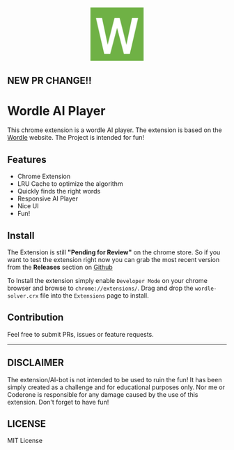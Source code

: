 <p align="center">
  <img width="124" height="124" src="public/icons/logo.png">
</p>

## NEW PR CHANGE!!

# Wordle AI Player

This chrome extension is a wordle AI player.
The extension is based on the [Wordle](https://www.powerlanguage.co.uk/wordle/) website.
The Project is intended for fun!

## Features

- Chrome Extension
- LRU Cache to optimize the algorithm
- Quickly finds the right words
- Responsive AI Player
- Nice UI
- Fun!

## Install

The Extension is still **"Pending for Review"** on the chrome store.
So if you want to test the extension right now you can grab the most recent version from the **Releases** section on [Github](https://github.com/ipenywis/wordle-solver/releases)

To Install the extension simply enable `Developer Mode` on your chrome browser and browse to `chrome://extensions/`.
Drag and drop the `wordle-solver.crx` file into the `Extensions` page to install.

## Contribution

Feel free to submit PRs, issues or feature requests.

---

## DISCLAIMER

The extension/AI-bot is not intended to be used to ruin the fun! It has been simply created as a challenge and for educational purposes only. Nor me or Coderone is responsible for any damage caused by the use of this extension.
Don't forget to have fun!

## LICENSE

MIT License
